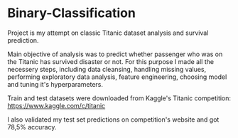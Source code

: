 # Binary-Classification
Project is my attempt on classic Titanic dataset analysis and survival prediction.

Main objective of analysis was to predict whether passenger who was on the Titanic has survived disaster or not. For this purpose I made all the necessery steps, including data cleansing, handling missing values, performing exploratory data analysis, feature engineering, choosing model and tuning it's hyperparameters.

Train and test datasets were downloaded from Kaggle's Titanic competition: https://www.kaggle.com/c/titanic

I also validated my test set predictions on competition's website and got 78,5% accuracy.
